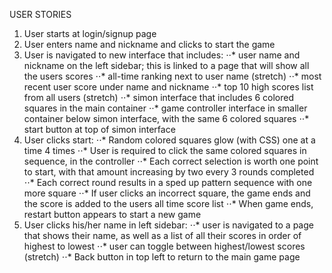 USER STORIES


1. User starts at login/signup page
2. User enters name and nickname and clicks to start the game
3. User is navigated to new interface that includes: 
	⋅⋅* user name and nickname on the left sidebar; this is linked to a page that will show all the users scores
	⋅⋅* all-time ranking next to user name (stretch)
	⋅⋅* most recent user score under name and nickname
	⋅⋅* top 10 high scores list from all users (stretch)
	⋅⋅* simon interface that includes 6 colored squares in the main container 
	⋅⋅* game controller interface in smaller container below simon interface, with the same 6 colored squares
	⋅⋅* start button at top of simon interface
4. User clicks start: 
	⋅⋅* Random colored squares glow (with CSS) one at a time 4 times
	⋅⋅* User is required to click the same colored squares in sequence, in the controller 
	⋅⋅* Each correct selection is worth one point to start, with that amount increasing by two every 3 rounds completed
	⋅⋅* Each correct round results in a sped up pattern sequence with one more square
	⋅⋅* If user clicks an incorrect square, the game ends and the score is added to the users all time score list
	⋅⋅* When game ends, restart button appears to start a new game
5. User clicks his/her name in left sidebar: 
	⋅⋅* user is navigated to a page that shows their name, as well as a list of all their scores in order of highest to lowest
	⋅⋅* user can toggle between highest/lowest scores (stretch)
	⋅⋅* Back button in top left to return to the main game page


